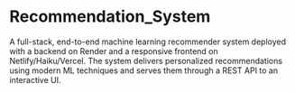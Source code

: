 # Recommendation_System
A full-stack, end-to-end machine learning recommender system deployed with a backend on Render and a responsive frontend on Netlify/Haiku/Vercel. The system delivers personalized recommendations using modern ML techniques and serves them through a REST API to an interactive UI.
